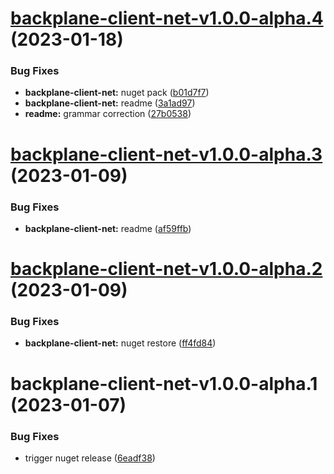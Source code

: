# [backplane-client-net-v1.0.0-alpha.4](https://github.com/finos/backplane/compare/backplane-client-net-v1.0.0-alpha.3...backplane-client-net-v1.0.0-alpha.4) (2023-01-18)


### Bug Fixes

* **backplane-client-net:** nuget pack ([b01d7f7](https://github.com/finos/backplane/commit/b01d7f72e1163fabe9e81f159afa5c7442328a2b))
* **backplane-client-net:** readme ([3a1ad97](https://github.com/finos/backplane/commit/3a1ad97fc284492b7ba4d96cd0dc1ba21e84b32b))
* **readme:** grammar correction ([27b0538](https://github.com/finos/backplane/commit/27b053893a47c2470cc1bdb06d8954c348fb53d4))

# [backplane-client-net-v1.0.0-alpha.3](https://github.com/finos/backplane/compare/backplane-client-net-v1.0.0-alpha.2...backplane-client-net-v1.0.0-alpha.3) (2023-01-09)


### Bug Fixes

* **backplane-client-net:** readme ([af59ffb](https://github.com/finos/backplane/commit/af59ffb13ce265bf87216a7b8b0e4491adc80c50))

# [backplane-client-net-v1.0.0-alpha.2](https://github.com/finos/backplane/compare/backplane-client-net-v1.0.0-alpha.1...backplane-client-net-v1.0.0-alpha.2) (2023-01-09)


### Bug Fixes

* **backplane-client-net:** nuget restore ([ff4fd84](https://github.com/finos/backplane/commit/ff4fd84e37f527eb1acb308a25f0510b904c18d2))

# backplane-client-net-v1.0.0-alpha.1 (2023-01-07)


### Bug Fixes

* trigger nuget release ([6eadf38](https://github.com/finos/backplane/commit/6eadf3813a4315730697db9124afbd636eebe9cb))
